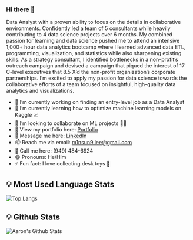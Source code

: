### Hi there 👋

Data Analyst with a proven ability to focus on the details in collaborative environments. Confidently led a team of 5 consultants while heavily contributing to 4 data science projects over 6 months. My combined passion for learning and data science pushed me to attend an intensive 1,000+ hour data analytics bootcamp where I learned advanced data ETL, programming, visualization, and statistics while also sharpening existing skills. As a strategy consultant, I identified bottlenecks in a non-profit’s outreach campaign and devised a campaign that piqued the interest of 17 C-level executives that 8.5 X’d the non-profit organization’s corporate partnerships. I’m excited to apply my passion for data science towards the collaborative efforts of a team focused on insightful, high-quality data analytics and visualizations.

- 🔭 I’m currently working on finding an entry-level job as a Data Analyst
- 🌱 I’m currently learning how to optimize machine learning models on Kaggle 📈
- 👯 I’m looking to collaborate on ML projects 🤖🤖
- 📁 View my portfolio here: [Portfolio](https://minsung.me)
- 💬 Message me here: [LinkedIn](https://linkedin.com/in/m1nsun9)
- 📫 Reach me via email: m1nsun9.lee@gmail.com
- 📱 Call me here: (949) 484-6924
- 😄 Pronouns: He/Him
- ⚡ Fun fact: I love collecting desk toys 🧸

## 💡 Most Used Language Stats 

[![Top Langs](https://github-readme-stats.vercel.app/api/top-langs/?username=m1nsun9&layout=compact)](https://github.com/m1nsun9/github-readme-stats)

## 💡 Github Stats 

![Aaron's Github Stats](https://github-readme-stats.vercel.app/api?username=m1nsun9&show_icons=true&theme=dark)
